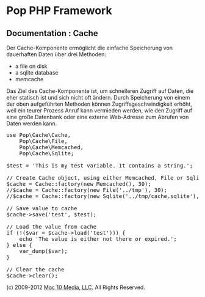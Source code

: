 Pop PHP Framework
=================

Documentation : Cache
---------------------

Der Cache-Komponente ermöglicht die einfache Speicherung von dauerhaften Daten über drei Methoden:


* a file on disk
* a sqlite database
* memcache

Das Ziel des Cache-Komponente ist, um schnelleren Zugriff auf Daten, die eher statisch ist und sich nicht oft ändern. Durch Speicherung von einem der oben aufgeführten Methoden können Zugriffsgeschwindigkeit erhöht, weil ein teurer Prozess Anruf kann vermieden werden, wie den Zugriff auf eine große Datenbank oder eine externe Web-Adresse zum Abrufen von Daten werden kann.


<pre>
use Pop\Cache\Cache,
    Pop\Cache\File,
    Pop\Cache\Memcached,
    Pop\Cache\Sqlite;

$test = 'This is my test variable. It contains a string.';

// Create Cache object, using either Memcached, File or Sqlite
$cache = Cache::factory(new Memcached(), 30);
//$cache = Cache::factory(new File('../tmp'), 30);
//$cache = Cache::factory(new Sqlite('../tmp/cache.sqlite'), 30);

// Save value to cache
$cache->save('test', $test);

// Load the value from cache
if (!($var = $cache->load('test'))) {
    echo 'The value is either not there or expired.';
} else {
    var_dump($var);
}

// Clear the cache
$cache->clear();
</pre>

(c) 2009-2012 [Moc 10 Media, LLC.](http://www.moc10media.com) All Rights Reserved.
